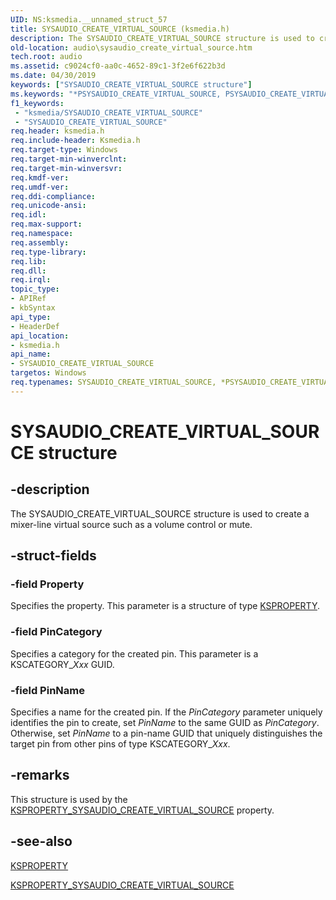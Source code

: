 ```yaml
---
UID: NS:ksmedia.__unnamed_struct_57
title: SYSAUDIO_CREATE_VIRTUAL_SOURCE (ksmedia.h)
description: The SYSAUDIO_CREATE_VIRTUAL_SOURCE structure is used to create a mixer-line virtual source such as a volume control or mute.
old-location: audio\sysaudio_create_virtual_source.htm
tech.root: audio
ms.assetid: c9024cf0-aa0c-4652-89c1-3f2e6f622b3d
ms.date: 04/30/2019
keywords: ["SYSAUDIO_CREATE_VIRTUAL_SOURCE structure"]
ms.keywords: "*PSYSAUDIO_CREATE_VIRTUAL_SOURCE, PSYSAUDIO_CREATE_VIRTUAL_SOURCE, PSYSAUDIO_CREATE_VIRTUAL_SOURCE structure pointer [Audio Devices], SYSAUDIO_CREATE_VIRTUAL_SOURCE, SYSAUDIO_CREATE_VIRTUAL_SOURCE structure [Audio Devices], aud-prop_b5e1f1ed-6007-4f2a-89eb-dcabeb0777e6.xml, audio.sysaudio_create_virtual_source, ksmedia/PSYSAUDIO_CREATE_VIRTUAL_SOURCE, ksmedia/SYSAUDIO_CREATE_VIRTUAL_SOURCE"
f1_keywords:
 - "ksmedia/SYSAUDIO_CREATE_VIRTUAL_SOURCE"
 - "SYSAUDIO_CREATE_VIRTUAL_SOURCE"
req.header: ksmedia.h
req.include-header: Ksmedia.h
req.target-type: Windows
req.target-min-winverclnt: 
req.target-min-winversvr: 
req.kmdf-ver: 
req.umdf-ver: 
req.ddi-compliance: 
req.unicode-ansi: 
req.idl: 
req.max-support: 
req.namespace: 
req.assembly: 
req.type-library: 
req.lib: 
req.dll: 
req.irql: 
topic_type:
- APIRef
- kbSyntax
api_type:
- HeaderDef
api_location:
- ksmedia.h
api_name:
- SYSAUDIO_CREATE_VIRTUAL_SOURCE
targetos: Windows
req.typenames: SYSAUDIO_CREATE_VIRTUAL_SOURCE, *PSYSAUDIO_CREATE_VIRTUAL_SOURCE
---
```


# SYSAUDIO_CREATE_VIRTUAL_SOURCE structure


## -description


The SYSAUDIO_CREATE_VIRTUAL_SOURCE structure is used to create a mixer-line virtual source such as a volume control or mute.


## -struct-fields




### -field Property

Specifies the property. This parameter is a structure of type <a href="https://docs.microsoft.com/previous-versions/ff564262(v=vs.85)">KSPROPERTY</a>.


### -field PinCategory

Specifies a category for the created pin. This parameter is a KSCATEGORY_<i>Xxx</i> GUID.


### -field PinName

Specifies a name for the created pin. If the <i>PinCategory</i> parameter uniquely identifies the pin to create, set <i>PinName</i> to the same GUID as <i>PinCategory</i>. Otherwise, set <i>PinName</i> to a pin-name GUID that uniquely distinguishes the target pin from other pins of type KSCATEGORY_<i>Xxx</i>.


## -remarks



This structure is used by the <a href="https://docs.microsoft.com/windows-hardware/drivers/audio/ksproperty-sysaudio-create-virtual-source">KSPROPERTY_SYSAUDIO_CREATE_VIRTUAL_SOURCE</a> property.




## -see-also




<a href="https://docs.microsoft.com/previous-versions/ff564262(v=vs.85)">KSPROPERTY</a>



<a href="https://docs.microsoft.com/windows-hardware/drivers/audio/ksproperty-sysaudio-create-virtual-source">KSPROPERTY_SYSAUDIO_CREATE_VIRTUAL_SOURCE</a>
 

 

